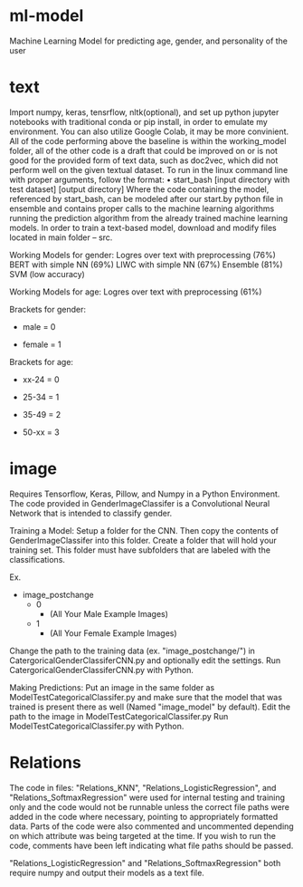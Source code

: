 # ml-model
Machine Learning Model for predicting age, gender, and personality of the user

# text
Import numpy, keras, tensrflow, nltk(optional), and set up python jupyter notebooks 
with traditional conda or pip install, in order to emulate my environment. You can also 
utilize Google Colab, it may be more convinient. All of the code performing above the 
baseline is within the working_model folder, all of the other code is a draft that could be 
improved on or is not good for the provided form of text data, such as doc2vec, which 
did not perform well on the given textual dataset. To run in the linux command line with 
proper arguments, follow the format:
• start_bash [input directory with test dataset] [output directory] 
Where the code containing the model, referenced by start_bash, can be modeled after 
our start.by python file in ensemble and contains proper calls to the machine learning
algorithms running the prediction algorithm from the already trained machine learning 
models.
In order to train a text-based model, download and modify files located in main folder –
src.

Working Models for gender:
Logres over text with preprocessing (76%)
BERT with simple NN (69%)
LIWC with simple NN (67%)
Ensemble (81%)
SVM (low accuracy)

Working Models for age:
Logres over text with preprocessing (61%)

Brackets for gender:
 - male = 0

 - female = 1

Brackets for age:

 - xx-24 = 0

 - 25-34 = 1

 - 35-49 = 2

 - 50-xx = 3

# image
Requires Tensorflow, Keras, Pillow, and Numpy in a Python Environment.
The code provided in GenderImageClassifer is a Convolutional Neural Network that is intended to classify gender.

Training a Model:
Setup a folder for the CNN. Then copy the contents of GenderImageClassifer into this folder. Create a folder that will hold your training set. This folder must have subfolders that are labeled with the classifications.

Ex.
- image_postchange
  - 0
    - (All Your Male Example Images)
  - 1
    - (All Your Female Example Images)

Change the path to the training data (ex. "image_postchange/") in CatergoricalGenderClassiferCNN.py and optionally edit the settings.
Run CatergoricalGenderClassiferCNN.py with Python.

Making Predictions:
Put an image in the same folder as ModelTestCategoricalClassifer.py and make sure that the model that was trained is present there as well (Named "image_model" by default).
Edit the path to the image in ModelTestCategoricalClassifer.py
Run ModelTestCategoricalClassifer.py with Python.

# Relations
The code in files: "Relations_KNN", "Relations_LogisticRegression", and "Relations_SoftmaxRegression" were used for internal testing 
and training only and the code would not be runnable unless the correct file paths were added in the code where necessary, pointing to 
appropriately formatted data. Parts of the code were also commented and uncommented depending on which attribute was being targeted at the
time. If you wish to run the code, comments have been left indicating what file paths should be passed.

"Relations_LogisticRegression" and "Relations_SoftmaxRegression" both require numpy and output their models as a text file.
